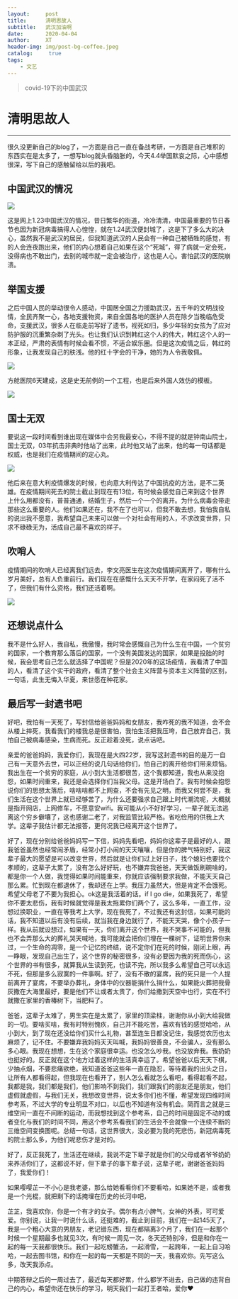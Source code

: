 ```yaml
---
layout:     post
title:      清明思故人
subtitle:   武汉加油啊
date:       2020-04-04
author:     XT
header-img: img/post-bg-coffee.jpeg
catalog: 	 true
tags:
    - 文艺
---
```



>covid-19下的中国武汉

# 清明思故人

------

很久没更新自己的blog了，一方面是自己一直在备战考研，一方面是自己堆积的东西实在是太多了，一想写blog就头昏脑胀的，今天4.4举国默哀之际，心中感想很深，写下自己的感触留给以后的我吧。

## 中国武汉的情况

![](https://raw.githubusercontent.com/xineting/xineting.github.io/master/pic/1-23wuhanjiedao.jpg)

 这是网上1.23中国武汉的情况，昔日繁华的街道，冷冷清清，中国最重要的节日春节也因为新冠病毒搞得人心惶惶，就在1.24武汉便封城了，这是下了多么大的决心，虽然我不是武汉的居民，但我知道武汉的人民会有一种自己被牺牲的感觉，有的人会连夜跑出来，他们的内心想着自己如果在这个“死城”，得了病就一定会死，没得病也不敢出门，去别的城市就一定会被治疗，这也是人心。害怕武汉的医院崩溃。



## 举国支援  

之后中国人民的举动很令人感动，中国居全国之力援助武汉，五千年的文明战役情，全民齐聚一心，各地支援物资，来自全国各地的医护人员在除夕当晚临危受命，支援武汉，很多人在临走前写好了遗书，视死如归，多少年轻的女孩为了应对防护服的沉重繁杂剃了光头。也让我们认识到韩红这个人的伟大，韩红这个人的一本正经，严肃的表情有时候会看不惯，不适合娱乐圈。但是这次疫情之后，韩红的形象，让我发现自己的肤浅。他的红十字会的干净，她的为人令我敬佩。

![](https://raw.githubusercontent.com/xineting/xineting.github.io/master/pic/hanhong.jpg)

方舱医院6天建成，这是史无前例的一个工程，也是后来外国人效仿的模板。

![](https://raw.githubusercontent.com/xineting/xineting.github.io/master/pic/fangcangyiyuan.jpg)



## 国士无双

要说这一段时间看到谁出现在媒体中会另我最安心，不得不提的就是钟南山院士，国士无双，03年抗击非典时他站了出来，此时他又站了出来，他的每一句话都是权威，也是我们在疫情期间的定心丸。

![](https://raw.githubusercontent.com/xineting/xineting.github.io/master/pic/zhongnnashan.jpg)

他后来在意大利疫情爆发的时候，也向意大利传达了中国抗疫的方法，是不二英雄。在疫情期间死去的院士截止到现在有13位，有时候会感觉自己来到这个世界上什么用都没有，普普通通，结婚生子，然后一个一个的离开。为什么病毒会带走那些这么重要的人。他们如果还在，我不在了也可以，但我不敢去想，我怕我自私的说出我不愿意，我希望自己未来可以做一个对社会有用的人，不求改变世界，只求不碌碌无为，活成自己最不喜欢的样子。



## 吹哨人

疫情期间的吹哨人已经离我们远去，李文亮医生在这次疫情期间离开了，哪有什么岁月美好，总有人负重前行。我们现在在感慨什么天天不开学，在家闷死了活不了，但我们有什么资格，我们还活着啊。

![](https://raw.githubusercontent.com/xineting/xineting.github.io/master/pic/liwenlaing.jpg)

## 还想说点什么

我不是什么好人，我自私，我傲慢，我时常会感慨自己为什么生在中国，一个贫穷的国家，一个教育那么落后的国家，一个没有美国发达的国家，如果是投胎的时候，我会思考自己怎么就选择了中国呢？但是2020年的这场疫情，我看清了中国的人，看清了这个实干的政府，看清了整个社会主义阵营与资本主义阵营的区别，一句话，此生无悔入华夏，来世愿在种花家。



## 最后写一封遗书吧



好吧，我怕有一天死了，写封信给爸爸妈妈和女朋友，我咋死的我不知道，会不会从楼上摔死，我看我们的楼我总是很害怕，我怕生活把我压垮，自己放弃自己，我怕自己被病毒感染，生病而死。反正趁着没死，说点话吧。

亲爱的爸爸妈妈，我爱你们，我现在是大四22岁，我写这封遗书的目的是万一自己有一天意外去世，可以正经的说几句话给你们，怕自己的离开给你们带来烦恼。我出生在一个贫穷的家庭，从小到大生活都很苦，这个我都知道，我也从来没抱怨，如果时间重来，我还是会选择你们当我父母。这是开场白了。我有时候会抱怨说你们的思想太落后，啥啥啥都不上网查，不会有先见之明，而我又何尝不是，我们生活在这个世界上就已经够苦了，为什么还要强求自己跟上时代潮流呢，大概就是指开网店，上网修车，不愿意安wifi。我可能从小不好好学习，一辈子就无法逃离这个穷乡僻壤了，这也感谢二老了，对我监管比较严格。省吃俭用的供我上大学。这辈子我估计都无法报答，更何况我已经离开这个世界了。

好了，现在分别给爸爸妈妈写一下信，妈妈先看吧，妈妈你这辈子是最好的人，跟我爸爸虽然也经常闹矛盾，经常小打小闹的天天嚷嚷，但是你的脾气特别好，我这辈子最大的愿望是可以改变世界，然后就是让你们过上好日子，找个媳妇也要找个孝顺的，这辈子太累了，没有怎么好好玩，也不嫌弃我爸爸，天天做饭刷碗啥的，都是你一个人做，我觉得如果时间能重来，你就应该强制要求我做，不能天天自己那么累。忙到现在都退休了，我却还在上学。我压力虽然大，但是肯定不会饿死。希望父母老了不要为我担心。ok这是我活着的话。if I go die，如果我死了，希望你不要太悲伤，我有时候就觉得是我太拖累你们两个了，这么多年，一直工作，没想过换职业，一直在等我考上大学，现在我死了，不过我还有这封信，如果可能的话，我不知道以后有没有后续，就当我在身边就行了，不能天天哭，像个小孩子一样。我从前就设想过，如果有一天，你们离开这个世界，我不哭事不可能的，但我也不会弄那么大的葬礼哭天喊地，我可能就会把你们埋在一棵树下，证明世界你来过，一个生命的凋零，是一个记忆的终结，说不定你们在死的时候，刚闭上眼，再一睁眼，发现自己出生了，这个世界的秘密很多，没有必要因为我的死而伤心，这个世界的书有很多，就算我从生读到死，也读不完，所以我多么希望自己可以永远不死，但那是多么寂寞的一件事啊。好了，没有不散的宴席，我的死只是一个人提前离开了宴席，不要举办葬礼，身体中的仪器能捐什么捐什么，如果能火葬把我骨灰撒在大海里最好，要是他们不让或者太贵了，你们给撒到天空中也行，实在不行就撒在家里的香椿树下，当肥料了。

爸爸，这辈子太难了，男生实在是太累了，家里的顶梁柱，谢谢你从小到大给我做的一切。要啥买啥，我有时特别愧疚，自己并不能吃苦，喜欢有钱的感觉哈哈，从小到大，到了现在还没给你们买什么礼物，甚至连生日都没记住，我感觉农历也太麻烦了，记不住。不要嫌弃我妈妈天天叫喊，我妈妈很善良，不会骗人，没有那么多心眼。我现在想想，生在这个家庭很幸运。也没怎么吵我。也没放弃我。我奶奶也挺好的。反正就在这个地方过着这样的生活真幸运了。希望爸爸以后天天下棋，少抽点烟，不要悲痛欲绝，我知道爸爸这些年一直在隐忍，等待着我的出头之日，让所有人都看得起，但我现在也看开了，别人怎么看就怎么看吧，看得起看不起，我都是我，我们都是我们，他们影响不到我们，我们跟我们的朋友还是朋友，他们虚假就虚假，与我们无关，我想改变世界，说太多你们也不懂，希望发现四维时间参考系，不过大学的专业明显不对口，以后也不知道有没有机会。简而言之就是三维空间一直在不间断的运动，而我想找到这个参考系，自己的时间是固定不动的或者变化与我们的时间不同，用这个参考系看我们的生活会不会就像一个连续不断的三维空间变换图呢。总结一句话，这世界很大，没必要为我的死悲伤，新冠病毒死的院士那么多，为他们呢悲伤才是对的。

好了，反正我死了，生活还在继续，我说不定下辈子就是你们的父母或者爷爷奶奶来养活你们了，这都说不好，但下辈子的事下辈子说，这辈子呢，谢谢爸爸妈妈了，我爱你们！

如果嘤嘤芷一不小心是我老婆，那么给她看看你们不要看哈，如果她不是，或者我是一个光棍，就把剩下的话掩埋在历史的长河中吧，

芷芷，我喜欢你，你是一个有才的女子。偶尔有点小脾气，女神的外表，可可爱爱。你别说，让我一时说什么话，还挺难的，截止到目前，我们在一起145天了，我是一个粗心大意的男朋友，老记错东西，现在都隔离3个月了，我们在一起那个时候一个星期最多也就见3次，有时候一周见一次，冬天还特别冷，但是和你在一起的每一天我都很快乐。我们一起吃螃蟹汤，一起滑雪，一起跨年，一起上自习哈哈，一起去图书馆，和你在一起的每一天都是不同的一天，我喜欢你。先写这么多，改天我添点。

中期答辩之后的一周过去了，最近每天都好累，什么都学不进去，自己做的违背自己的内心，希望你还在快乐的学习，明天我们一起打王者哈，爱你❤️